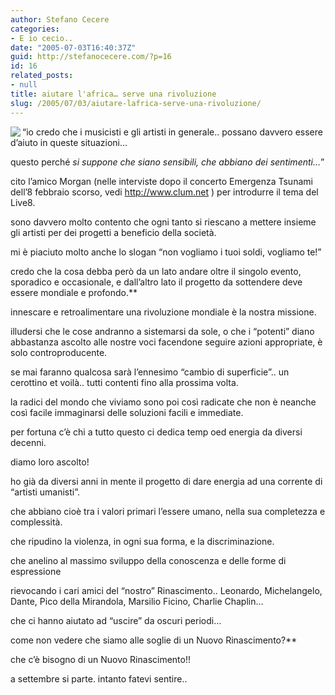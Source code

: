 ```yaml
---
author: Stefano Cecere
categories:
- E io cecio..
date: "2005-07-03T16:40:37Z"
guid: http://stefanocecere.com/?p=16
id: 16
related_posts:
- null
title: aiutare l'africa… serve una rivoluzione
slug: /2005/07/03/aiutare-lafrica-serve-una-rivoluzione/
---
```


<img src="http://www.liceoeleonora.com/filosofia/rinascimento/leonardo.jpg" align="left" />&#8220;io credo che i musicisti e gli artisti in generale.. possano davvero essere d&#8217;aiuto in queste situazioni…
  
questo perch&#xe9; _si suppone che siano sensibili, che abbiano dei sentimenti…_&#8221;

cito l&#8217;amico Morgan (nelle interviste dopo il concerto Emergenza Tsunami dell&#8217;8 febbraio scorso, vedi <http://www.clum.net> ) per introdurre il tema del Live8.

sono davvero molto contento che ogni tanto si riescano a mettere insieme gli artisti per dei progetti a beneficio della societ&#xe0;.

mi è piaciuto molto anche lo slogan &#8220;non vogliamo i tuoi soldi, vogliamo te!&#8221;

credo che la cosa debba però da un lato andare oltre il singolo evento, sporadico e occasionale, e dall&#8217;altro lato il progetto da sottendere deve essere mondiale e profondo.**</p> 

innescare e retroalimentare una rivoluzione mondiale è la nostra missione.</strong>

illudersi che le cose andranno a sistemarsi da sole, o che i &#8220;potenti&#8221; diano abbastanza ascolto alle nostre voci facendone seguire azioni appropriate, è solo controproducente.
  
se mai faranno qualcosa sarà l&#8217;ennesimo &#8220;cambio di superficie&#8221;.. un cerottino et voilà.. tutti contenti fino alla prossima volta.

la radici del mondo che viviamo sono poi cos&#xec; radicate che non è neanche cos&#xec; facile immaginarsi delle soluzioni facili e immediate.

per fortuna c&#8217;è chi a tutto questo ci dedica temp oed energia da diversi decenni.
  
diamo loro ascolto!

ho gi&#xe0; da diversi anni in mente il progetto di dare energia ad una corrente di &#8220;artisti umanisti&#8221;.
  
che abbiano cioè tra i valori primari l&#8217;essere umano, nella sua completezza e complessit&#xe0;.
  
che ripudino la violenza, in ogni sua forma, e la discriminazione.
  
che anelino al massimo sviluppo della conoscenza e delle forme di espressione

rievocando i cari amici del &#8220;nostro&#8221; Rinascimento.. Leonardo, Michelangelo, Dante, Pico della Mirandola, Marsilio Ficino, Charlie Chaplin…
  
che ci hanno aiutato ad &#8220;uscire&#8221; da oscuri periodi…
  
come non vedere che siamo alle soglie di un Nuovo Rinascimento?**
  
che c&#8217;è bisogno di un Nuovo Rinascimento!!</p> 

a settembre si parte. intanto fatevi sentire..
  
</strong>